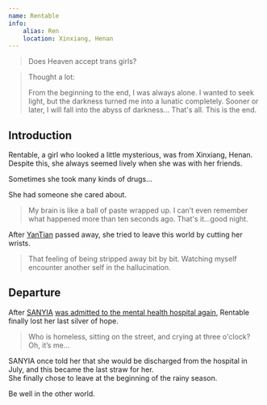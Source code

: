 ```yaml
---
name: Rentable
info:
    alias: Ren
    location: Xinxiang, Henan
---
```


> Does Heaven accept trans girls?

> Thought a lot:
>
> From the beginning to the end, I was always alone.
> I wanted to seek light, but the darkness turned me into a lunatic completely.
> Sooner or later, I will fall into the abyss of darkness…
> That's all. This is the end.

## Introduction

Rentable, a girl who looked a little mysterious, was from Xinxiang, Henan.  
Despite this, she always seemed lively when she was with her friends.

Sometimes she took many kinds of drugs...  

She had someone she cared about.

> My brain is like a ball of paste wrapped up.
> I can’t even remember what happened more than ten seconds ago.
> That's it...good night.

After [YanTian](https://one-among.us/profile/SS3B_0016) passed away, she tried to leave this world by cutting her wrists.

> That feeling of being stripped away bit by bit.
> Watching myself encounter another self in the hallucination.

## Departure

After [SANYIA](http://www.sanyia.top) [was admitted to the mental health hospital again](https://meow.sanyia.top/index.php/archives/357/), Rentable finally lost her last silver of hope.

> Who is homeless, sitting on the street, and crying at three o'clock?
> Oh, it’s me...

SANYIA once told her that she would be discharged from the hospital in July, and this became the last straw for her.  
She finally chose to leave at the beginning of the rainy season.

Be well in the other world.

<p style="font-size: 0.001px;">醉后不知天在水,满船清梦压星河</p>
